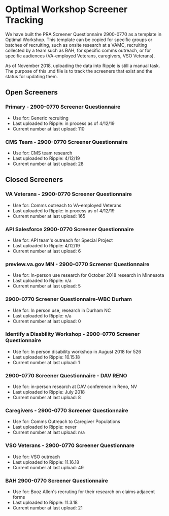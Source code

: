 # Optimal Workshop Screener Tracking

We have built the PRA Screener Questionnaire 2900-0770 as a template in Optimal Workshop. This template can be copied for specific groups or batches of recruiting, such as onsite research at a VAMC, recruiting collected by a team such as BAH, for specific comms outreach, or for specific audiences \(VA-employed Veterans, caregivers, VSO Veterans\).

As of November 2018, uploading the data into Ripple is still a manual task. The purpose of this .md file is to track the screeners that exist and the status for updating them.

## Open Screeners

### Primary - 2900-0770 Screener Questionnaire

* Use for: Generic recruiting 
* Last uploaded to Ripple: in process as of 4/12/19
* Current number at last upload: 110

### CMS Team - 2900-0770 Screener Questionnaire

* Use for: CMS team research
* Last uploaded to Ripple: 4/12/19
* Current number at last upload: 28

## Closed Screeners

### VA Veterans - 2900-0770 Screener Questionnaire

* Use for: Comms outreach to VA-employed Veterans 
* Last uploaded to Ripple: in process as of 4/12/19 
* Current number at last upload: 165

### API Salesforce 2900-0770 Screener Questionnaire

* Use for: API team's outreach for Special Project 
* Last uploaded to Ripple: 4/12/19
* Current number at last upload: 6

### preview.va.gov MN - 2900-0770 Screener Questionnaire

* Use for: In-person use research for October 2018 research in Minnesota 
* Last uploaded to Ripple: n/a
* Current number at last upload: 5

### 2900-0770 Screener Questionnaire-WBC Durham

* Use for: In person use, research in Durham NC 
* Last uploaded to Ripple: n/a
* Current number at last upload: 0

### Identify a Disability Workshop - 2900-0770 Screener Questionnaire

* Use for: In person disability workshop in August 2018 for 526
* Last uploaded to Ripple: 10.15.18
* Current number at last upload: 1

### 2900-0770 Screener Questionnaire - DAV RENO

* Use for: in-person research at DAV conference in Reno, NV
* Last uploaded to Ripple: July 2018
* Current number at last upload: 8

### Caregivers - 2900-0770 Screener Questionnaire

* Use for: Comms Outreach to Caregiver Populations 
* Last uploaded to Ripple: never
* Current number at last upload: n/a

### VSO Veterans - 2900-0770 Screener Questionnare

* Use for: VSO outreach 
* Last uploaded to Ripple: 11.16.18
* Current number at last upload: 49 

### BAH 2900-0770 Screener Questionnaire

* Use for: Booz Allen's recruting for their research on claims adjacent forms
* Last uploaded to Ripple: 11.3.18
* Current number at last upload: 21

